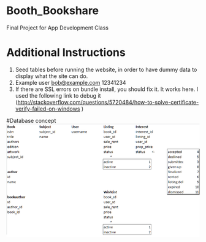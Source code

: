 # Booth_Bookshare
Final Project for App Development Class

# Additional Instructions
1) Seed tables before running the website, in order to have dummy data to display what the site can do.
2) Example user bob@example.com 12341234
3) If there are SSL errors on bundle install, you should fix it. It works here. I used the following link to debug it (http://stackoverflow.com/questions/5720484/how-to-solve-certificate-verify-failed-on-windows
)

#Database concept
<img src="https://github.com/tweeeak/Booth_Bookshare/blob/master/db_concept.png">
